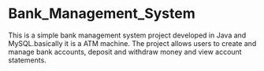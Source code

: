 # Bank_Management_System
This is a simple bank management system project developed in Java and MySQL.basically it is a ATM machine. The project allows users to create and manage bank accounts, deposit and withdraw money and view account statements.
